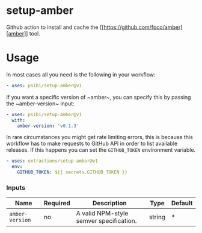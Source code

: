 # setup-amber

Github action to install and cache the [[https://github.com/fpco/amber][amber]] tool.

# Usage

In most cases all you need is the following in your workflow:

``` yaml
- uses: psibi/setup-amber@v1
```

If you want a specific version of ~amber~, you can specify this by
passing the ~amber-version~ input:

``` yaml
- uses: psibi/setup-amber@v1
  with:
    amber-version: 'v0.1.3'
```

In rare circumstances you might get rate limiting errors, this is
because this workflow has to make requests to GitHub API in order to
list available releases. If this happens you can set the `GITHUB_TOKEN`
environment variable.

``` yaml
- uses: extractions/setup-amber@v1
  env:
    GITHUB_TOKEN: ${{ secrets.GITHUB_TOKEN }}
```

### Inputs

| Name           | Required | Description                             | Type   | Default |
| -------------- | -------- | --------------------------------------- | ------ | ------- |
| `amber-version` | no       | A valid NPM-style semver specification. | string | *       |
